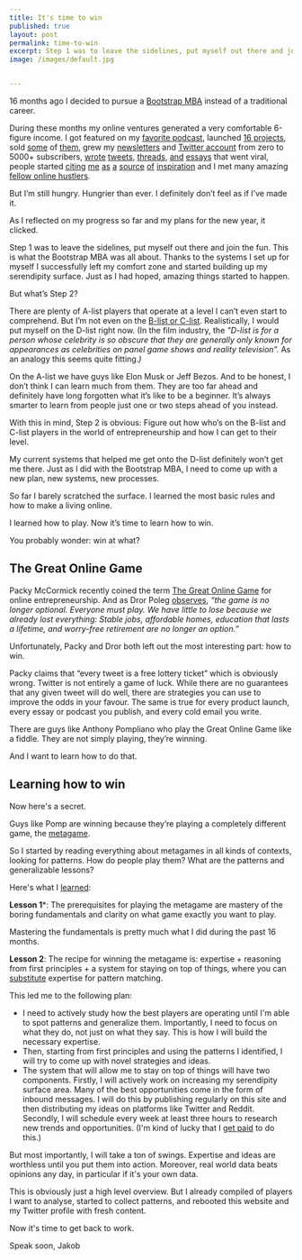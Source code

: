 ```yaml
---
title: It's time to win
published: true
layout: post
permalink: time-to-win
excerpt: Step 1 was to leave the sidelines, put myself out there and join the fun. But what’s Step 2?
image: /images/default.jpg


---
```



16 months ago I decided to pursue a [Bootstrap MBA](https://jakobgreenfeld.com/mba) instead of a traditional career. 

During these months my online ventures generated a very comfortable 6-figure income. I got featured on my [favorite podcast](https://twitter.com/jakobgreenfeld/status/1331686138059382799), launched [16 projects](https://www.producthunt.com/@jakob_greenfeld/made), sold [some](https://twitter.com/jakobgreenfeld/status/1363879975242334212) of [them](https://twitter.com/jakobgreenfeld/status/1415672518438838279), grew my [newsletters](http://opportunities.so) and [Twitter account](https://twitter.com/jakobgreenfeld) from zero to 5000+ subscribers, [wrote](https://twitter.com/jakobgreenfeld/status/1379745701329002496) [tweets](https://twitter.com/jakobgreenfeld/status/1379769108191928322), [threads](https://twitter.com/jakobgreenfeld/status/1397222930786963466), [and](https://news.ycombinator.com/item?id=25856257) [essays](https://news.ycombinator.com/item?id=26301030) that went viral, people started [citing](https://www.indiehackers.com/product/theseolabs) [me](https://twitter.com/harishkgarg/status/1343912344020119553) [as](https://twitter.com/faborio/status/1349331654997893123) [a](https://twitter.com/gjsequeira/status/1347230686873321472) [source](https://twitter.com/TalktoHenryJ/status/1347782372608061446) [of](https://twitter.com/coreymaass/status/1471484894714994691) [inspiration](https://twitter.com/jakobgreenfeld/status/1343123260087656448) and I met many amazing [fellow online hustlers](https://twitter.com/jakobgreenfeld/status/1327316570897571846). 

But I’m still hungry. Hungrier than ever. I definitely don’t feel as if I’ve made it. 

As I reflected on my progress so far and my plans for the new year, it clicked. 

Step 1 was to leave the sidelines, put myself out there and join the fun. This is what the Bootstrap MBA was all about. Thanks to the systems I set up for myself I successfully left my comfort zone and started building up my serendipity surface. Just as I had hoped, amazing things started to happen.

But what’s Step 2? 

There are plenty of A-list players that operate at a level I can’t even start to comprehend. But I’m not even on the [B-list or C-list](https://en.wikipedia.org/wiki/A-list). Realistically, I would put myself on the D-list right now. (In the film industry, the *"D-list is for a person whose celebrity is so obscure that they are generally only known for appearances as celebrities on panel game shows and reality television”.* As an analogy this seems quite fitting.*)*

On the A-list we have guys like Elon Musk or Jeff Bezos. And to be honest, I don’t think I can learn much from them. They are too far ahead and definitely have long forgotten what it’s like to be a beginner. It’s always smarter to learn from people just one or two steps ahead of you instead.

With this in mind, Step 2 is obvious: Figure out how who’s on the B-list and C-list players in the world of entrepreneurship and how I can get to their level.

My current systems that helped me get onto the D-list definitely won’t get me there. Just as I did with the Bootstrap MBA, I need to come up with a new plan, new systems, new processes. 

So far I barely scratched the surface. I learned the most basic rules and how to make a living online. 

I learned how to play. Now it’s time to learn how to win.

You probably wonder: win at what?

## The Great Online Game

Packy McCormick recently coined the term [The Great Online Game](https://www.notboring.co/p/the-great-online-game) for online entrepreneurship. And as Dror Poleg [observes](https://www.drorpoleg.com/no-floor-no-ceiling/), *“the game is no longer optional. Everyone must play. We have little to lose because we already lost everything: Stable jobs, affordable homes, education that lasts a lifetime, and worry-free retirement are no longer an option.”*

Unfortunately, Packy and Dror both left out the most interesting part: how to win.

Packy claims that “every tweet is a free lottery ticket” which is obviously wrong. Twitter is not entirely a game of luck. While there are no guarantees that any given tweet will do well, there are strategies you can use to improve the odds in your favour.  The same is true for every product launch, every essay or podcast you publish, and every cold email you write.

There are guys like Anthony Pompliano who play the Great Online Game like a fiddle. They are not simply playing, they’re winning. 

And I want to learn how to do that. 

## Learning how to win

Now here's a secret.

Guys like Pomp are winning because they’re playing a completely different game, the [metagame](https://commoncog.com/blog/to-get-good-go-after-the-metagame/).

So I started by reading everything about metagames in all kinds of contexts, looking for patterns. How do people play them? What are the patterns and generalizable lessons?

Here's what I [learned](/metagame):

**Lesson 1***: The prerequisites for playing the metagame are mastery of the boring fundamentals and clarity on what game exactly you want to play.

Mastering the fundamentals is pretty much what I did during the past 16 months. 

**Lesson 2**: The recipe for winning the metagame is: expertise + reasoning from first principles + a system for staying on top of things, where you can [substitute](https://commoncog.com/blog/expertise-is-just-pattern-matching/) expertise for pattern matching.

This led me to the following plan:

* I need to actively study how the best players are operating until I'm able to spot patterns and generalize them. Importantly, I need to focus on what they do, not just on what they say. This is how I will build the necessary expertise.
* Then, starting from first principles and using the patterns I identified, I will try to come up with novel strategies and ideas.
* The system that will allow me to stay on top of things will have two components. Firstly, I will actively work on increasing my serendipity surface area. Many of the best opportunities come in the form of inbound messages. I will do this by publishing regularly on this site and then distributing my ideas on platforms like Twitter and Reddit. Secondly, I will schedule every week at least three hours to research new trends and opportunities. (I'm kind of lucky that I [get paid](https://opportunities.so) to do this.)

But most importantly, I will take a ton of swings. Expertise and ideas are worthless until you put them into action. Moreover, real world data beats opinions any day, in particular if it's your own data. 

This is obviously just a high level overview. But I already compiled of players I want to analyse, started to collect patterns, and rebooted this website and my Twitter profile with fresh content.

Now it's time to get back to work. 

Speak soon,
Jakob

